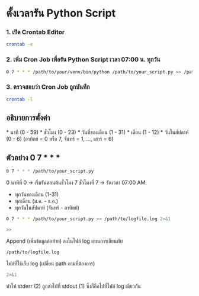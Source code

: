 # ตั้งเวลารัน Python Script
### 1. เปิด Crontab Editor
```bash
crontab -e
```

### 2. เพิ่ม Cron Job เพื่อรัน Python Script เวลา 07:00 น. ทุกวัน
```bash
0 7 * * * /path/to/your/venv/bin/python /path/to/your_script.py >> /path/to/logfile.log 2>&1
```
### 3. ตรวจสอบว่า Cron Job ถูกบันทึก
```bash
crontab -l
```

## อธิบายการตั้งค่า

\* นาที (0 - 59)
\* ชั่วโมง (0 - 23)
\* วันที่ของเดือน (1 - 31)
\* เดือน (1 - 12)
\* วันในสัปดาห์ (0 - 6) (อาทิตย์ = 0 หรือ 7, จันทร์ = 1, …, เสาร์ = 6)


## ตัวอย่าง 0 7 * * *
```bash
0 7 * * * /path/to/your_script.py
```
0	นาทีที่ 0 → เริ่มรันตอนต้นชั่วโมง
7	ชั่วโมงที่ 7 → รันเวลา 07:00 AM
*	ทุกวันของเดือน (1-31)
*	ทุกเดือน (ม.ค. - ธ.ค.)
*	ทุกวันในสัปดาห์ (จันทร์ - อาทิตย์)

```bash
0 7 * * * /path/to/your_script.py >> /path/to/logfile.log 2>&1
```

```bash
>>
```
Append (เพิ่มข้อมูลต่อท้าย) ลงในไฟล์ log แทนการเขียนทับ

```bash
/path/to/logfile.log
```
ไฟล์ที่ใช้เก็บ log (เปลี่ยน path ตามที่ต้องการ)

```bash
2>&1
```
ทำให้ stderr (2) ถูกส่งไปที่ stdout (1) ซึ่งก็คือไปที่ไฟล์ log เดียวกัน